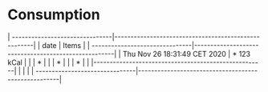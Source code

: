 #  **Consumption**

| -------------------------------|-----------------------------------------------------|
|            date                | Items                                               | 
| -------------------------------|-----------------------------------------------------|
|  Thu Nov 26 18:31:49 CET 2020  | * 123 kCal                                          |
|                                | *                                                   |
|                                | *                                                   |
|                                | *                                                   |
|                                |-----------------------------------------------------|
|                                |                                                     |
| -------------------------------|-----------------------------------------------------|
